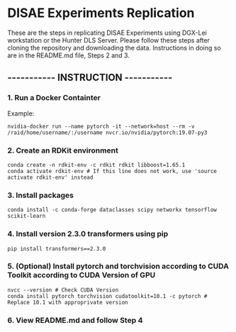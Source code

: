 # DISAE Experiments Replication
These are the steps in replicating DISAE Experiments using DGX-Lei workstation or the Hunter DLS Server. Please follow these steps after cloning the repository and downloading the data. Instructions in doing so are in the README.md file, Steps 2 and 3.

## ----------- INSTRUCTION -----------
### 1. Run a Docker Containter 
Example:
```
nvidia-docker run --name pytorch -it --network=host --rm -v /raid/home/username/:/username nvcr.io/nvidia/pytorch:19.07-py3
```

### 2. Create an RDKit environment
```
conda create -n rdkit-env -c rdkit rdkit libboost=1.65.1
conda activate rdkit-env # If this line does not work, use 'source activate rdkit-env' instead 
```

### 3. Install packages
```
conda install -c conda-forge dataclasses scipy networkx tensorflow scikit-learn
```

### 4. Install version 2.3.0 transformers using pip 
```
pip install transformers==2.3.0
```

### 5. (Optional) Install pytorch and torchvision according to CUDA Toolkit according to CUDA Version of GPU
```
nvcc --version # Check CUDA Version
conda install pytorch torchvision cudatoolkit=10.1 -c pytorch # Replace 10.1 with approprivate version
```

### 6. View README.md and follow Step 4


